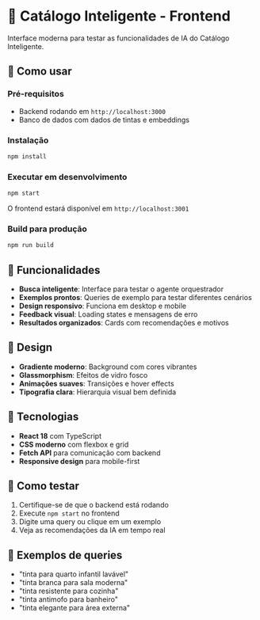 # 🎨 Catálogo Inteligente - Frontend

Interface moderna para testar as funcionalidades de IA do Catálogo Inteligente.

## 🚀 Como usar

### Pré-requisitos

- Backend rodando em `http://localhost:3000`
- Banco de dados com dados de tintas e embeddings

### Instalação

```bash
npm install
```

### Executar em desenvolvimento

```bash
npm start
```

O frontend estará disponível em `http://localhost:3001`

### Build para produção

```bash
npm run build
```

## 🎯 Funcionalidades

- **Busca inteligente**: Interface para testar o agente orquestrador
- **Exemplos prontos**: Queries de exemplo para testar diferentes cenários
- **Design responsivo**: Funciona em desktop e mobile
- **Feedback visual**: Loading states e mensagens de erro
- **Resultados organizados**: Cards com recomendações e motivos

## 🎨 Design

- **Gradiente moderno**: Background com cores vibrantes
- **Glassmorphism**: Efeitos de vidro fosco
- **Animações suaves**: Transições e hover effects
- **Tipografia clara**: Hierarquia visual bem definida

## 🔧 Tecnologias

- **React 18** com TypeScript
- **CSS moderno** com flexbox e grid
- **Fetch API** para comunicação com backend
- **Responsive design** para mobile-first

## 📱 Como testar

1. Certifique-se de que o backend está rodando
2. Execute `npm start` no frontend
3. Digite uma query ou clique em um exemplo
4. Veja as recomendações da IA em tempo real

## 🎯 Exemplos de queries

- "tinta para quarto infantil lavável"
- "tinta branca para sala moderna"
- "tinta resistente para cozinha"
- "tinta antimofo para banheiro"
- "tinta elegante para área externa"
